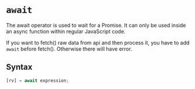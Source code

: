 # `await`

The await operator is used to wait for a Promise. It can only be used inside an
async function within regular JavaScript code.

If you want to fetch() raw data from api and then process it, you have to add
`await` before fetch(). Otherwise there will have error.

## Syntax

```js
[rv] = await expression;
```
